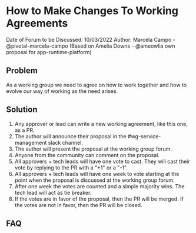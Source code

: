 # How to Make Changes To Working Agreements

Date of Forum to be Discussed: 10/03/2022
Author: Marcela Campo - @pivotal-marcela-campo (Based on Amelia Downs - @ameowlia own proposal for app-runtime-platform)

## Problem
As a working group we need to agree on how to work together and how to evolve our way of working as the need arises.

## Solution
1. Any approver or lead can write a new working agreement,
   like this one, as a PR.
1. The author will announce their proposal in the #wg-service-management slack channel.
1. The author will present the proposal at the working group forum.
1. Anyone from the community can comment on the proposal.
1. All approvers + tech leads will have one vote to cast. They will cast their vote by
   replying to the PR with a "+1" or a "-1".
1. All approvers + tech leads will have one week to vote starting at the point when the
   proposal is discussed at the working group forum.
1. After one week the votes are counted and a simple majority wins. The tech
   lead will act as tie breaker.
1. If the votes are in favor of the proposal, then the PR will be merged. If the
   votes are not in favor, then the PR will be closed.

## FAQ
